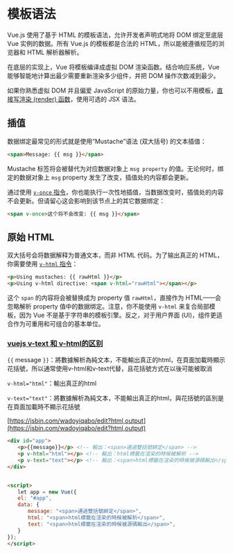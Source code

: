 # 模板语法

Vue.js 使用了基于 HTML 的模板语法，允许开发者声明式地将 DOM 绑定至底层 Vue 实例的数据。所有 Vue.js 的模板都是合法的 HTML，所以能被遵循规范的浏览器和 HTML 解析器解析。

在底层的实现上，Vue 将模板编译成虚拟 DOM 渲染函数。结合响应系统，Vue 能够智能地计算出最少需要重新渲染多少组件，并把 DOM 操作次数减到最少。

如果你熟悉虚拟 DOM 并且偏爱 JavaScript 的原始力量，你也可以不用模板，[直接写渲染 (render) 函数](https://cn.vuejs.org/v2/guide/render-function.html)，使用可选的 JSX 语法。

## 插值

数据绑定最常见的形式就是使用“Mustache”语法 (双大括号) 的文本插值：

```html
<span>Message: {{ msg }}</span>
```

Mustache 标签将会被替代为对应数据对象上 `msg property` 的值。无论何时，绑定的数据对象上 `msg` property 发生了改变，插值处的内容都会更新。

通过使用 [`v-once` 指令](https://cn.vuejs.org/v2/api/#v-once)，你也能执行一次性地插值，当数据改变时，插值处的内容不会更新。但请留心这会影响到该节点上的其它数据绑定：

```html
<span v-once>这个将不会改变: {{ msg }}</span>
```

## 原始 HTML

双大括号会将数据解释为普通文本，而非 HTML 代码。为了输出真正的 HTML，你需要使用 [`v-html` 指令](https://cn.vuejs.org/v2/api/#v-html)：

```html
<p>Using mustaches: {{ rawHtml }}</p>
<p>Using v-html directive: <span v-html="rawHtml"></span></p>
```

这个 `span` 的内容将会被替换成为 property 值 `rawHtml`，直接作为 HTML——会忽略解析 property 值中的数据绑定。注意，你不能使用 `v-html` 来复合局部模板，因为 Vue 不是基于字符串的模板引擎。反之，对于用户界面 (UI)，组件更适合作为可重用和可组合的基本单位。

### [vuejs v-text 和 v-html的区别](https://www.cnblogs.com/jinbang/p/6790592.html)

`{{` message `}}`：將數據解析為純文本，不能輸出真正的html，在頁面加載時顯示花括號，所以通常使用v-html和v-text代替，且花括號方式在以後可能被取消

`v-html="html"`：輸出真正的html

`v-text="text"`：將數據解析為純文本，不能輸出真正的html，與花括號的區別是在頁面加載時不顯示花括號

[https://jsbin.com/wadoyiqabo/edit?html,output](https://jsbin.com/wadoyiqabo/edit?html,output)

```html
<div id="app">
　　<p>{{message}}</p> <!-- 輸出：<span>通過雙括號綁定</span> -->
　　<p v-html="html"></p> <!-- 輸出：html標籤在渲染的時候被解析 -->
　　<p v-text="text"></p> <!-- 輸出：<span>html標籤在渲染的時候被源碼輸出</span> -->
</div>


<script>
　　let app = new Vue({
　　el: "#app",
　　data: {
　　　　message: "<span>通過雙括號綁定</span>",
　　　　html: "<span>html標籤在渲染的時候被解析</span>",
　　　　text: "<span>html標籤在渲染的時候被源碼輸出</span>",
　　}
});
</script>

```